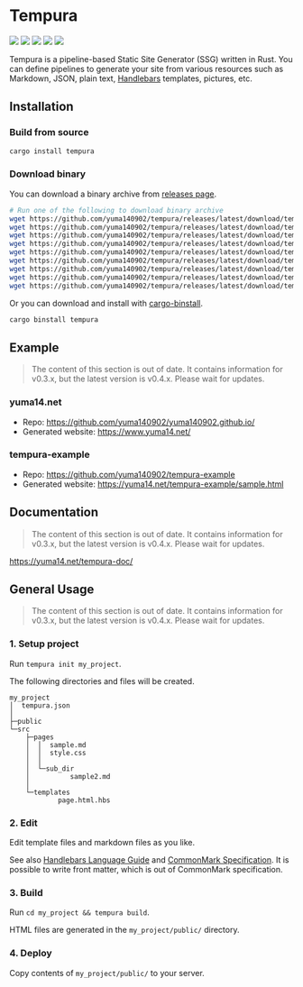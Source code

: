 # Tempura

[![](https://img.shields.io/github/actions/workflow/status/yuma140902/tempura/ci.yml?logo=linux&logoColor=white&label=CI%20on%20Linux)](https://github.com/yuma140902/tempura/actions)
[![](https://img.shields.io/github/actions/workflow/status/yuma140902/tempura/ci.yml?logo=windows&logoColor=white&label=CI%20on%20Windows)](https://github.com/yuma140902/tempura/actions)
[![](https://img.shields.io/github/actions/workflow/status/yuma140902/tempura/ci.yml?logo=apple&logoColor=white&label=CI%20on%20macOS)](https://github.com/yuma140902/tempura/actions)
[![](https://img.shields.io/crates/v/tempura?color=blue)](https://crates.io/crates/tempura)
[![](https://img.shields.io/docsrs/tempura)](https://docs.rs/tempura/)

Tempura is a pipeline-based Static Site Generator (SSG) written in Rust. You can define pipelines to generate your site from various resources such as Markdown, JSON, plain text, [Handlebars](https://handlebarsjs.com/) templates, pictures, etc.

## Installation

### Build from source

```sh
cargo install tempura
```

### Download binary

You can download a binary archive from [releases page](https://github.com/yuma140902/tempura/releases).

```sh
# Run one of the following to download binary archive
wget https://github.com/yuma140902/tempura/releases/latest/download/tempura-aarch64-apple-darwin.tar.gz
wget https://github.com/yuma140902/tempura/releases/latest/download/tempura-aarch64-unknown-linux-gnu.tar.gz
wget https://github.com/yuma140902/tempura/releases/latest/download/tempura-aarch64-unknown-linux-musl.tar.gz
wget https://github.com/yuma140902/tempura/releases/latest/download/tempura-i686-pc-windows-msvc.zip
wget https://github.com/yuma140902/tempura/releases/latest/download/tempura-i686-unknown-linux-gnu.tar.gz
wget https://github.com/yuma140902/tempura/releases/latest/download/tempura-i686-unknown-linux-musl.tar.gz
wget https://github.com/yuma140902/tempura/releases/latest/download/tempura-x86_64-apple-darwin.tar.gz
wget https://github.com/yuma140902/tempura/releases/latest/download/tempura-x86_64-pc-windows-msvc.zip
wget https://github.com/yuma140902/tempura/releases/latest/download/tempura-x86_64-unknown-linux-musl.tar.gz 
```

Or you can download and install with [cargo-binstall](https://github.com/cargo-bins/cargo-binstall).

```sh
cargo binstall tempura
```

## Example

> The content of this section is out of date. It contains information for v0.3.x, but the latest version is v0.4.x. Please wait for updates.

### yuma14.net

- Repo: <https://github.com/yuma140902/yuma140902.github.io/>
- Generated website: <https://www.yuma14.net/>

### tempura-example

- Repo: <https://github.com/yuma140902/tempura-example>
- Generated website: <https://yuma14.net/tempura-example/sample.html>

## Documentation

> The content of this section is out of date. It contains information for v0.3.x, but the latest version is v0.4.x. Please wait for updates.

https://yuma14.net/tempura-doc/

## General Usage

> The content of this section is out of date. It contains information for v0.3.x, but the latest version is v0.4.x. Please wait for updates.

### 1. Setup project

Run `tempura init my_project`.

The following directories and files will be created.

```text
my_project
│  tempura.json
│
├─public
└─src
    ├─pages
    │  │  sample.md
    │  │  style.css
    │  │
    │  └─sub_dir
    │          sample2.md
    │
    └─templates
            page.html.hbs
```

### 2. Edit

Edit template files and markdown files as you like.

See also [Handlebars Language Guide](https://handlebarsjs.com/guide/) and [CommonMark Specification](https://spec.commonmark.org/current/). It is possible to write front matter, which is out of CommonMark specification.

### 3. Build

Run `cd my_project && tempura build`.

HTML files are generated in the `my_project/public/` directory.

### 4. Deploy

Copy contents of `my_project/public/` to your server.
